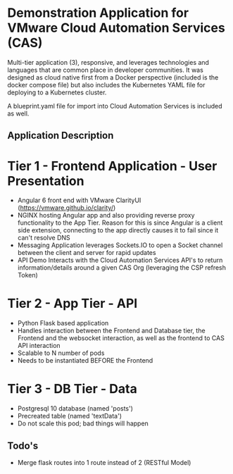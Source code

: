 # Demonstration Application for VMware Cloud Automation Services (CAS)

Multi-tier application (3), responsive, and leverages technologies and languages that are common place in developer communities. It was designed as cloud native first from a Docker perspective (included is the docker compose file) but also includes the Kubernetes YAML file for deploying to a Kubernetes cluster.

A blueprint.yaml file for import into Cloud Automation Services is included as well. 

## Application Description 

# Tier 1 - Frontend Application - User Presentation 

* Angular 6 front end with VMware ClarityUI (https://vmware.github.io/clarity/)
* NGINX hosting Angular app and also providing reverse proxy functionality to the App Tier. Reason for this is since Angular is a client side extension, connecting to the app directly causes it to fail since it can't resolve DNS
* Messaging Application leverages Sockets.IO to open a Socket channel between the client and server for rapid updates
* API Demo Interacts with the Cloud Automation Services API's to return information/details around a given CAS Org (leveraging the CSP refresh Token)


# Tier 2 - App Tier - API 

* Python Flask based application
* Handles interaction between the Frontend and Database tier, the Frontend and the websocket interaction, as well as the frontend to CAS API interaction
* Scalable to N number of pods 
* Needs to be instantiated BEFORE the Frontend

# Tier 3 - DB Tier - Data 

* Postgresql 10 database (named 'posts')
* Precreated table (named 'textData') 
* Do not scale this pod; bad things will happen


## Todo's

* Merge flask routes into 1 route instead of 2 (RESTful Model) 



